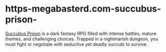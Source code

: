 # https-megabasterd.com-succubus-prison-
[Succubus Prison](https://megabasterd.com/succubus-prison/) is a dark fantasy RPG filled with intense battles, mature themes, and challenging choices. Trapped in a nightmarish dungeon, you must fight or negotiate with seductive yet deadly succubi to survive.
